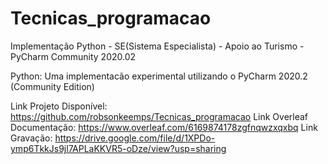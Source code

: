 # Tecnicas_programacao
Implementação Python - SE(Sistema Especialista) - Apoio ao Turismo - PyCharm Community 2020.02


Python: Uma implementacão experimental utilizando o PyCharm 2020.2 (Community Edition)


Link Projeto Disponível: https://github.com/robsonkeemps/Tecnicas_programacao
Link Overleaf Documentação: https://www.overleaf.com/6169874178zgfnqwzxqxbq
Link Gravação: https://drive.google.com/file/d/1XPDo-ymp6TkkJs9jl7APLaKKVR5-oDze/view?usp=sharing



